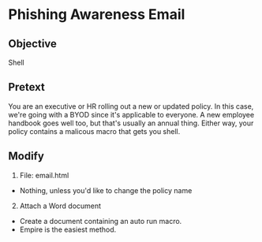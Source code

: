 # Phishing Awareness Email 

## Objective
Shell

## Pretext 
You are an executive or HR rolling out a new or updated policy. In this case, we're going with a BYOD since it's applicable to everyone. A new employee handbook goes well too, but that's usually an annual thing. Either way, your policy contains a malicous macro that gets you shell. 
 

## Modify
1. File: email.html
  * Nothing, unless you'd like to change the policy name

2. Attach a Word document
  * Create a document containing an auto run macro.
  * Empire is the easiest method.
